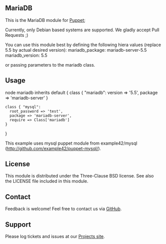 MariaDB
-------

This is the MariaDB module for [Puppet](http://puppetlabs.com/);

Currently, only Debian based systems are supported. We gladly accept Pull Requests ;)

You can use this module best by defining the following hiera values (replace 5.5 by actual desired version):
  mariadb_package: mariadb-server-5.5
  mariadb_version: 5.5

or passing parameters to the mariadb class.


## Usage

  node mariadb inherits default {
    class { "mariadb":
       version => '5.5',
       package => 'mariadb-server'
    }

    class { "mysql": 
      root_password => 'test',
      package => 'mariadb-server',
      require => Class['mariadb']
    } 
  }

This example uses mysql puppet module from example42/mysql (http://github.com/example42/puppet-mysql/).

License
-------
This module is distributed under the Three-Clause BSD license. See also the LICENSE file included in this module.


Contact
-------
Feedback is welcome! Feel free to contact us via [GitHub](http://github.com/enrise/Puppet-mariadb/).


Support
-------
Please log tickets and issues at our [Projects site](http://github.com/enrise/Puppet-mariadb/).

